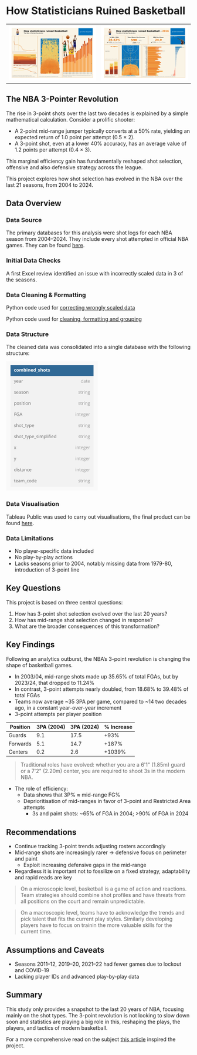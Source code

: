 # How Statisticians Ruined Basketball  

<table>
  <tr>
    <td><img src="tableau/overview.jpg" alt="Overview" width="400"/></td>
    <td><img src="tableau/year_over_year_snapshot.jpg" alt="Year Over Year Snapshot" width="400"/></td>
  </tr>
</table>

## The NBA 3-Pointer Revolution

The rise in 3-point shots over the last two decades is explained by a simple mathematical calculation. 
Consider a prolific shooter:

- A 2-point mid-range jumper typically converts at a 50% rate, yielding an expected return of 1.0 point per attempt (0.5 × 2).
- A 3-point shot, even at a lower 40% accuracy, has an average value of 1.2 points per attempt (0.4 × 3).

This marginal efficiency gain has fundamentally reshaped shot selection, offensive and also defensive strategy across the league. 

This project explores how shot selection has evolved in the NBA over the last 21 seasons, from 2004 to 2024.



## Data Overview

### Data Source
The primary databases for this analysis were shot logs for each NBA season from 2004–2024. They include every shot attempted in official NBA games. They can be found [here](https://www.kaggle.com/datasets/mexwell/nba-shots?resource=download&select=NBA_2005_Shots.csv).

### Initial Data Checks
A first Excel review identified an issue with incorrectly scaled data in 3 of the seasons.

### Data Cleaning & Formatting
Python code used for [correcting wrongly scaled data](https://github.com/stuccopotamus/NBA-shot-evolution/blob/main/python/fixing_wrongly_scaled_data)

Python code used for [cleaning, formatting and grouping](https://github.com/stuccopotamus/NBA-shot-evolution/blob/main/python/format_dataframes)

### Data Structure
The cleaned data was consolidated into a single database with the following structure:

  <img src="db_nba.jpg" alt="3pt Shooting Trend" width="250">

### Data Visualisation
Tableau Public was used to carry out visualisations, the final product can be found [here](https://public.tableau.com/app/profile/luca.stucchi/viz/HowstatisticiansruinedBasketball/Overview).

### Data Limitations
- No player-specific data included
- No play-by-play actions
- Lacks seasons prior to 2004, notably missing data from 1979-80, introduction of 3-point line



## Key Questions
This project is based on three central questions:

1. How has 3-point shot selection evolved over the last 20 years?
2. How has mid-range shot selection changed in response?
3. What are the broader consequences of this transformation?



## Key Findings
Following an analytics outburst, the NBA’s 3-point revolution is changing the shape of basketball games.

- In 2003/04, mid-range shots made up 35.65% of total FGAs, but by 2023/24, that dropped to 11.24%
- In contrast, 3-point attempts nearly doubled, from 18.68% to 39.48% of total FGAs
- Teams now average ~35 3PA per game, compared to ~14 two decades ago, in a constant year-over-year increment
- 3-point attempts per player position
  
| Position | 3PA (2004) | 3PA (2024) | % Increase |
|----------|------------|------------|------------|
| Guards   | 9.1        | 17.5       | +93%       |
| Forwards | 5.1        | 14.7       | +187%      |
| Centers  | 0.2        | 2.6        | +1039%     |

> Traditional roles have evolved: whether you are a 6'1" (1.85m) guard or a 7'2" (2.20m) center, you are required to shoot 3s in the modern NBA.
- The role of efficiency:
  - Data shows that 3P% ≈ mid-range FG%
  - Deprioritisation of mid-ranges in favor of 3-point and Restricted Area attempts
    - 3s and paint shots: ~65% of FGA in 2004; >90% of FGA in 2024 



## Recommendations
- Continue tracking 3-point trends adjusting rosters accordingly
- Mid-range shots are increasingly rarer -> defensive focus on perimeter and paint
  - Exploit increasing defensive gaps in the mid-range
- Regardless it is important not to fossilize on a fixed strategy, adaptability and rapid reads are key

> On a microscopic level, basketball is a game of action and reactions. Team strategies should combine shot profiles and have threats from all positions on the court and remain unpredictable.

> On a macroscopic level, teams have to acknowledge the trends and pick talent that fits the current play styles. Similarly developing players have to focus on trainin the more valuable skills for the current time.



## Assumptions and Caveats
- Seasons 2011–12, 2019–20, 2021–22 had fewer games due to lockout and COVID-19 
- Lacking player IDs and advanced play-by-play data



## Summary
This study only provides a snapshot to the last 20 years of NBA, focusing mainly on the shot types.
The 3-point revolution is not looking to slow down soon and statistics are playing a big role in this, reshaping the plays, the players, and tactics of modern basketball. 

For a more comprehensive read on the subject [this article](https://www.nba.com/news/3-point-era-nba-75) inspired the project. 

